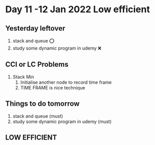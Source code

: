 # Day 11 -12 Jan 2022 Low efficient

## Yesterday leftover
1. stack and queue ⭕
2. study some dynamic program in udemy ❌


## CCI or LC Problems
1. Stack Min
   1. Initialise another node to record time frame
   2. TIME FRAME is nice technique


## Things to do tomorrow
1. stack and queue (must) 
2. study some dynamic program in udemy (must)

## LOW EFFICIENT 
